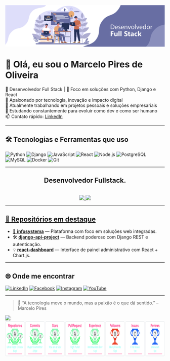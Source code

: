 <div align="center">
  <img align="center" src="https://github.com/marcelowkr2/marcelowkr2/blob/main/Artboard.png?raw=true" alt="Marcelo Pires">
 </div>

# 👋 Olá, eu sou o Marcelo Pires de Oliveira

🎯 Desenvolvedor Full Stack | 🧠 Foco em soluções com Python, Django e React  
🚀 Apaixonado por tecnologia, inovação e impacto digital  
💼 Atualmente trabalhando em projetos pessoais e soluções empresariais  
🌱 Estudando constantemente para evoluir como dev e como ser humano  
📫 Contato rápido: [LinkedIn](https://www.linkedin.com/in/marcelopo/)

---

## 🛠️ Tecnologias e Ferramentas que uso

![Python](https://img.shields.io/badge/Python-3776AB?style=flat&logo=python&logoColor=white)
![Django](https://img.shields.io/badge/Django-092E20?style=flat&logo=django&logoColor=white)
![JavaScript](https://img.shields.io/badge/JavaScript-F7DF1E?style=flat&logo=javascript&logoColor=black)
![React](https://img.shields.io/badge/React-20232A?style=flat&logo=react&logoColor=61DAFB)
![Node.js](https://img.shields.io/badge/Node.js-339933?style=flat&logo=nodedotjs&logoColor=white)
![PostgreSQL](https://img.shields.io/badge/PostgreSQL-336791?style=flat&logo=postgresql&logoColor=white)
![MySQL](https://img.shields.io/badge/MySQL-4479A1?style=flat&logo=mysql&logoColor=white)
![Docker](https://img.shields.io/badge/Docker-2496ED?style=flat&logo=docker&logoColor=white)
![Git](https://img.shields.io/badge/Git-F05032?style=flat&logo=git&logoColor=white)

---

<div align="center"><h2>Desenvolvedor Fullstack.</h2></div><br>
<div align="center">
<a href="https://github.com/marcelowkr2">
<img height="180em" src="https://github-readme-stats.vercel.app/api?username=marcelowkr2&show_icons=true&theme=great-gatsby&include_all_commits=true&count_private=true"/>
<img height="180em" src="https://github-readme-stats.vercel.app/api/top-langs/?username=marcelowkr2&layout=compact&langs_count=7&theme=great-gatsby"/>
</div>
  
---

## 🚀 Repositórios em destaque

- 🧩 **[infosystema](https://github.com/marcelopo/infosystema)** — Plataforma com foco em soluções web integradas.
- 🛠️ **[django-api-project](https://github.com/marcelopo/django-api-project)** — Backend poderoso com Django REST e autenticação.
- 💡 **[react-dashboard](https://github.com/marcelopo/react-dashboard)** — Interface de painel administrativo com React + Chart.js.

---

## 🌐 Onde me encontrar

[![LinkedIn](https://img.shields.io/badge/LinkedIn-blue?style=flat&logo=linkedin&logoColor=white)](https://www.linkedin.com/in/marcelopo/)
[![Facebook](https://img.shields.io/badge/Facebook-1877F2?style=flat&logo=facebook&logoColor=white)](https://www.facebook.com/marcelowkr)
[![Instagram](https://img.shields.io/badge/Instagram-E4405F?style=flat&logo=instagram&logoColor=white)](https://www.instagram.com/marcelopiresoliveiraoficial/)
[![YouTube](https://img.shields.io/badge/YouTube-FF0000?style=flat&logo=youtube&logoColor=white)](https://www.youtube.com/@infosystema1)

---

> 🧠 “A tecnologia move o mundo, mas a paixão é o que dá sentido.” – Marcelo Pires

<a href="https://www.linkedin.com/in/marcelopo" target="_blank"><img src="https://img.shields.io/badge/-LinkedIn-%230077B5?style=for-the-badge&logo=linkedin&logoColor=white" target="_blank"></a> 
<img align="center" alt="Trofeus" height="110" width="908" src="https://github.com/marcelowkr2/marcelowkr2/blob/main/68747470733a2f2f6769746875622d70726f66696c652d74726f7068792e76657263656c2e6170702f3f757365726e616d653d736964646861727468612d75703830267468656d653d7261646963616c266e6f2d6672616d653d66616c7365266e6f2d62673d74727565.svg">


